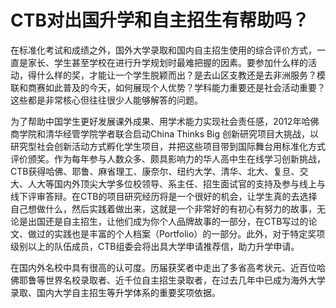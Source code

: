 # CTB对出国升学和自主招生有帮助吗？

在标准化考试和成绩之外，国外大学录取和国内自主招生使用的综合评价方式，一直是家长、学生甚至学校在进行升学规划时最难把握的因素。要参加什么样的活动，得什么样的奖，才能让一个学生脱颖而出？是去山区支教还是去非洲服务？模联和商赛如此普及的今天，如何展现个人优势？学科能力重要还是社会活动重要？这些都是非常核心但往往很少人能够解答的问题。


为了帮助中国学生更好发展课外成果、用学术能力实现社会责任感，2012年哈佛商学院和清华经管学院学者联合启动China Thinks Big 创新研究项目大挑战，以研究型社会创新活动方式孵化学生项目，并把这些项目带到国际舞台用标准化方式评价颁奖。作为每年参与人数众多、颇具影响力的华人高中生在线学习创新挑战，CTB获得哈佛、耶鲁、麻省理工、康奈尔、纽约大学、清华、北大、复旦、交大、人大等国内外顶尖大学多位校领导、系主任、招生面试官的支持及参与线上与线下评审答辩。在CTB的项目研究经历将是一个很好的机会，让学生真的去选择自己想做什么，然后实践着做出来，这就是一个非常好的有初心有努力的故事，无论是出国还是自主招生，让他们成为你个人品牌故事的一部分，在CTB写过的论文、做过的实践也是丰富的个人档案（Portfolio）的一部分。此外，对于特定奖项级别以上的队伍成员，CTB组委会将出具大学申请推荐信，助力升学申请。

在国内外名校中具有很高的认可度。历届获奖者中走出了多省高考状元、近百位哈佛耶鲁等世界名校录取者、近千位自主招生录取者，在过去几年中已成为海外大学录取、国内大学自主招生等升学体系的重要奖项依据。

